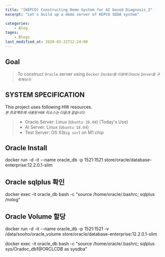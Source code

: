 ```yaml
---
title: "[KEPCO] Constructing Demo System for AI based Diagnosis_2"
excerpt: "Let's build up a demo server of KEPCO SEDA system"

categories:
    - Blog
tages:
    - Blogs
last_modified_at: 2020-03-22T12:24:00
---
```


## Goal
> To construct `Oracle` server using `Docker`
> <small>*Docker를 이용해 Oracle Server를 구축해보자*</small>

## SYSTEM SPECIFICATION
This project uses following HW resources.   
<small>*본 프로젝트에 사용된 HW 리소스는 다음과 같습니다.*</small>

> - Oracle Server: Linux (`Ubuntu 20.04`) (Today's Use)
> - AI Server: Linux (`Ubuntu 18.04`)
> - Test Server: OS X(`Big sur`) on M1 chip


## Oracle Install
docker run -d -it --name oracle_db -p 1521:1521 store/oracle/database-enterprise:12.2.0.1-slim

## Oracle sqlplus 확인
docker exec -it oracle_db bash -c "source /home/oracle/.bashrc; sqlplus /nolog"

## Oracle Volume 할당
docker run -d -it --name oracle_db -p 1521:1521 -v /data/sooho/oracle_volume store/oracle/database-enterprise:12.2.0.1-slim


docker exec -it oracle_db bash -c "source /home/oracle/.bashrc; sqlplus sys/Oradoc_db1@ORCLCDB as sysdba"